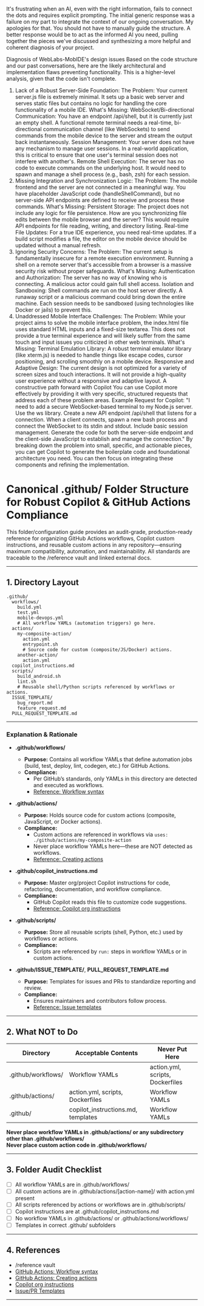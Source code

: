 It's frustrating when an AI, even with the right information, fails to connect the dots and requires explicit prompting. The initial generic response was a failure on my part to integrate the context of our ongoing conversation. My apologies for that. You should not have to manually guide the structure.
A better response would be to act as the informed AI you need, pulling together the pieces we've discussed and synthesizing a more helpful and coherent diagnosis of your project.

Diagnosis of WebLabs-MobIDE's design issues
Based on the code structure and our past conversations, here are the likely architectural and implementation flaws preventing functionality. This is a higher-level analysis, given that the code isn't complete.
1. Lack of a Robust Server-Side Foundation:
The Problem: Your current server.js file is extremely minimal. It sets up a basic web server and serves static files but contains no logic for handling the core functionality of a mobile IDE.
What's Missing:
WebSocket/Bi-directional Communication: You have an endpoint /api/shell, but it is currently just an empty shell. A functional remote terminal needs a real-time, bi-directional communication channel (like WebSockets) to send commands from the mobile device to the server and stream the output back instantaneously.
Session Management: Your server does not have any mechanism to manage user sessions. In a real-world application, this is critical to ensure that one user's terminal session does not interfere with another's.
Remote Shell Execution: The server has no code to execute commands on the underlying host. It would need to spawn and manage a shell process (e.g., bash, zsh) for each session. 
2. Missing Integration and Synchronization Logic:
The Problem: The mobile frontend and the server are not connected in a meaningful way. You have placeholder JavaScript code (handleShellCommand), but no server-side API endpoints are defined to receive and process these commands.
What's Missing:
Persistent Storage: The project does not include any logic for file persistence. How are you synchronizing file edits between the mobile browser and the server? This would require API endpoints for file reading, writing, and directory listing.
Real-time File Updates: For a true IDE experience, you need real-time updates. If a build script modifies a file, the editor on the mobile device should be updated without a manual refresh.
3. Ignoring Security Concerns:
The Problem: The current setup is fundamentally insecure for a remote execution environment. Running a shell on a remote server that's accessible from a browser is a massive security risk without proper safeguards.
What's Missing:
Authentication and Authorization: The server has no way of knowing who is connecting. A malicious actor could gain full shell access.
Isolation and Sandboxing: Shell commands are run on the host server directly. A runaway script or a malicious command could bring down the entire machine. Each session needs to be sandboxed (using technologies like Docker or jails) to prevent this. 
4. Unaddressed Mobile Interface Challenges:
The Problem: While your project aims to solve the mobile interface problem, the index.html file uses standard HTML inputs and a fixed-size textarea. This does not provide a true terminal experience and will likely suffer from the same touch and input issues you criticized in other web terminals.
What's Missing:
Terminal Emulation Library: A robust terminal emulator library (like xterm.js) is needed to handle things like escape codes, cursor positioning, and scrolling smoothly on a mobile device.
Responsive and Adaptive Design: The current design is not optimized for a variety of screen sizes and touch interactions. It will not provide a high-quality user experience without a responsive and adaptive layout. 
A constructive path forward with Copilot
You can use Copilot more effectively by providing it with very specific, structured requests that address each of these problem areas.
Example Request for Copilot:
"I need to add a secure WebSocket-based terminal to my Node.js server. Use the ws library. Create a new API endpoint /api/shell that listens for a connection. When a client connects, spawn a new bash process and connect the WebSocket to its stdin and stdout. Include basic session management. Generate the code for both the server-side endpoint and the client-side JavaScript to establish and manage the connection."
By breaking down the problem into small, specific, and actionable pieces, you can get Copilot to generate the boilerplate code and foundational architecture you need. You can then focus on integrating these components and refining the implementation. 
# Canonical .github/ Folder Structure for Robust Copilot & GitHub Actions Compliance

This folder/configuration guide provides an audit-grade, production-ready reference for organizing GitHub Actions workflows, Copilot custom instructions, and reusable custom actions in any repository—ensuring maximum compatibility, automation, and maintainability. All standards are traceable to the /reference vault and linked external docs.

---

## 1. Directory Layout

```
.github/
  workflows/
    build.yml
    test.yml
    mobile-devops.yml
    # All workflow YAMLs (automation triggers) go here.
  actions/
    my-composite-action/
      action.yml
      entrypoint.sh
      # Source code for custom (composite/JS/Docker) actions.
    another-action/
      action.yml
  copilot_instructions.md
  scripts/
    build_android.sh
    lint.sh
    # Reusable shell/Python scripts referenced by workflows or actions.
  ISSUE_TEMPLATE/
    bug_report.md
    feature_request.md
  PULL_REQUEST_TEMPLATE.md
```

---

### Explanation & Rationale

- **.github/workflows/**  
  - **Purpose:** Contains all workflow YAMLs that define automation jobs (build, test, deploy, lint, codegen, etc.) for GitHub Actions.  
  - **Compliance:**  
    - Per GitHub’s standards, only YAMLs in this directory are detected and executed as workflows.  
    - [Reference: Workflow syntax](https://docs.github.com/en/actions/using-workflows/workflow-syntax-for-github-actions)

- **.github/actions/**  
  - **Purpose:** Holds source code for custom actions (composite, JavaScript, or Docker actions).  
  - **Compliance:**  
    - Custom actions are referenced in workflows via `uses: ./github/actions/my-composite-action`  
    - Never place workflow YAMLs here—these are NOT detected as workflows.
    - [Reference: Creating actions](https://docs.github.com/en/actions/creating-actions/creating-a-composite-action)

- **.github/copilot_instructions.md**  
  - **Purpose:** Master org/project Copilot instructions for code, refactoring, documentation, and workflow compliance.  
  - **Compliance:**  
    - GitHub Copilot reads this file to customize code suggestions.
    - [Reference: Copilot org instructions](https://docs.github.com/en/copilot/customizing-copilot/adding-organization-custom-instructions-for-github-copilot)

- **.github/scripts/**  
  - **Purpose:** Store all reusable scripts (shell, Python, etc.) used by workflows or actions.
  - **Compliance:**  
    - Scripts are referenced by `run:` steps in workflow YAMLs or in custom actions.

- **.github/ISSUE_TEMPLATE/**, **PULL_REQUEST_TEMPLATE.md**  
  - **Purpose:** Templates for issues and PRs to standardize reporting and review.
  - **Compliance:**  
    - Ensures maintainers and contributors follow process.
    - [Reference: Issue templates](https://docs.github.com/en/github/building-a-strong-community/configuring-issue-templates-for-your-repository)

---

## 2. What NOT to Do

| Directory                          | Acceptable Contents        | Never Put Here                |
|-------------------------------------|---------------------------|-------------------------------|
| .github/workflows/                  | Workflow YAMLs            | action.yml, scripts, Dockerfiles |
| .github/actions/                    | action.yml, scripts, Dockerfiles | Workflow YAMLs                |
| .github/                            | copilot_instructions.md, templates | Workflow YAMLs                |

**Never place workflow YAMLs in .github/actions/ or any subdirectory other than .github/workflows/**  
**Never place custom action code in .github/workflows/**

---

## 3. Folder Audit Checklist

- [ ] All workflow YAMLs are in .github/workflows/
- [ ] All custom actions are in .github/actions/[action-name]/ with action.yml present
- [ ] All scripts referenced by actions or workflows are in .github/scripts/
- [ ] Copilot instructions are at .github/copilot_instructions.md
- [ ] No workflow YAMLs in .github/actions/ or .github/actions/workflows/
- [ ] Templates in correct .github/ subfolders

---

## 4. References

- /reference vault  
- [GitHub Actions: Workflow syntax](https://docs.github.com/en/actions/using-workflows/workflow-syntax-for-github-actions)
- [GitHub Actions: Creating actions](https://docs.github.com/en/actions/creating-actions/creating-a-composite-action)
- [Copilot org instructions](https://docs.github.com/en/copilot/customizing-copilot/adding-organization-custom-instructions-for-github-copilot)
- [Issue/PR Templates](https://docs.github.com/en/github/building-a-strong-community/configuring-issue-templates-for-your-repository)

---